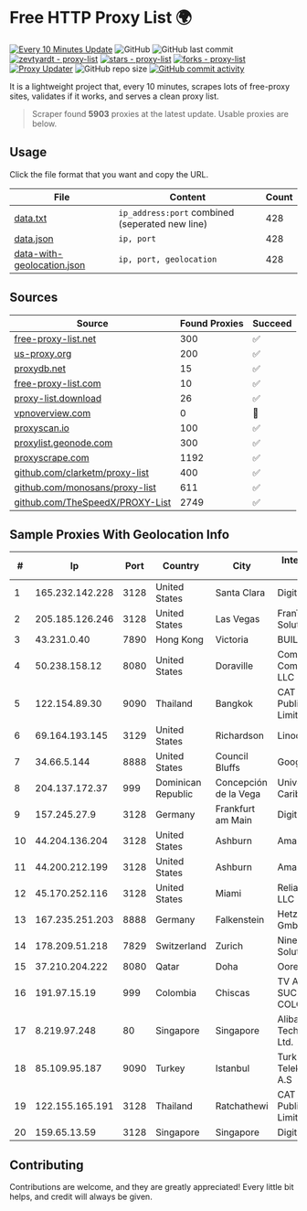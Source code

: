 
# Free HTTP Proxy List 🌍

[![Every 10 Minutes Update](https://github.com/mertguvencli/http-proxy-list/actions/workflows/main.yml/badge.svg?branch=main)](https://github.com/mertguvencli/http-proxy-list/actions/workflows/main.yml)
![GitHub](https://img.shields.io/github/license/mertguvencli/http-proxy-list)
![GitHub last commit](https://img.shields.io/github/last-commit/mertguvencli/http-proxy-list)
[![zevtyardt - proxy-list](https://img.shields.io/static/v1?label=zevtyardt&message=proxy-list&color=blue&logo=github)](https://github.com/zevtyardt/proxy-list "Go to GitHub repo")
[![stars - proxy-list](https://img.shields.io/github/stars/zevtyardt/proxy-list?style=social)](https://github.com/zevtyardt/proxy-list)
[![forks - proxy-list](https://img.shields.io/github/forks/zevtyardt/proxy-list?style=social)](https://github.com/zevtyardt/proxy-list)
[![Proxy Updater](https://github.com/zevtyardt/proxy-list/workflows/Proxy%20Updater/badge.svg)](https://github.com/zevtyardt/proxy-list/actions?query=workflow:"Proxy+Updater")
![GitHub repo size](https://img.shields.io/github/repo-size/zevtyardt/proxy-list)
[![GitHub commit activity](https://img.shields.io/github/commit-activity/m/zevtyardt/proxy-list?logo=commits)](https://github.com/zevtyardt/proxy-list/commits/main)

It is a lightweight project that, every 10 minutes, scrapes lots of free-proxy sites, validates if it works, and serves a clean proxy list.

> Scraper found **5903** proxies at the latest update. Usable proxies are below.

## Usage

Click the file format that you want and copy the URL.

|File|Content|Count|
|----|-------|-----|
|[data.txt](https://raw.githubusercontent.com/mertguvencli/http-proxy-list/main/proxy-list/data.txt)|`ip_address:port` combined (seperated new line)|428|
|[data.json](https://raw.githubusercontent.com/mertguvencli/http-proxy-list/main/proxy-list/data.json)|`ip, port`|428|
|[data-with-geolocation.json](https://raw.githubusercontent.com/mertguvencli/http-proxy-list/main/proxy-list/data-with-geolocation.json)|`ip, port, geolocation`|428|

## Sources

|Source|Found Proxies|Succeed|
|------|-------------|-------|
|[free-proxy-list.net](https://free-proxy-list.net)|300|✅|
|[us-proxy.org](https://www.us-proxy.org)|200|✅|
|[proxydb.net](http://proxydb.net)|15|✅|
|[free-proxy-list.com](https://free-proxy-list.com/?page=&port=&type%5B%5D=http&type%5B%5D=https&up_time=0&search=Search)|10|✅|
|[proxy-list.download](https://www.proxy-list.download/HTTP)|26|✅|
|[vpnoverview.com](https://vpnoverview.com/privacy/anonymous-browsing/free-proxy-servers)|0|🚫|
|[proxyscan.io](https://www.proxyscan.io)|100|✅|
|[proxylist.geonode.com](https://proxylist.geonode.com/api/proxy-list?limit=300&page=1&sort_by=lastChecked&sort_type=desc&protocols=http,https)|300|✅|
|[proxyscrape.com](https://api.proxyscrape.com/v2/?request=displayproxies&protocol=http&timeout=10000&country=all&ssl=all&anonymity=all)|1192|✅|
|[github.com/clarketm/proxy-list](https://raw.githubusercontent.com/clarketm/proxy-list/master/proxy-list-raw.txt)|400|✅|
|[github.com/monosans/proxy-list](https://raw.githubusercontent.com/monosans/proxy-list/main/proxies/http.txt)|611|✅|
|[github.com/TheSpeedX/PROXY-List](https://raw.githubusercontent.com/TheSpeedX/PROXY-List/master/http.txt)|2749|✅|


## Sample Proxies With Geolocation Info

|#|Ip|Port|Country|City|Internet Service Provider|
|-|--|----|-------|----|-------------------------|
|1|165.232.142.228|3128|United States|Santa Clara|DigitalOcean, LLC|
|2|205.185.126.246|3128|United States|Las Vegas|FranTech Solutions|
|3|43.231.0.40|7890|Hong Kong|Victoria|BUILDCLOUD|
|4|50.238.158.12|8080|United States|Doraville|Comcast Cable Communications, LLC|
|5|122.154.89.30|9090|Thailand|Bangkok|CAT Telecom Public Company Limited|
|6|69.164.193.145|3129|United States|Richardson|Linode, LLC|
|7|34.66.5.144|8888|United States|Council Bluffs|Google LLC|
|8|204.137.172.37|999|Dominican Republic|Concepción de la Vega|Univegacomu Del Caribe SRL|
|9|157.245.27.9|3128|Germany|Frankfurt am Main|DigitalOcean, LLC|
|10|44.204.136.204|3128|United States|Ashburn|Amazon.com|
|11|44.200.212.199|3128|United States|Ashburn|Amazon.com|
|12|45.170.252.116|3128|United States|Miami|ReliableSite.Net LLC|
|13|167.235.251.203|8888|Germany|Falkenstein|Hetzner Online GmbH|
|14|178.209.51.218|7829|Switzerland|Zurich|Nine Internet Solutions AG|
|15|37.210.204.222|8080|Qatar|Doha|Ooredoo-MBB|
|16|191.97.15.19|999|Colombia|Chiscas|TV AZTECA SUCURSAL COLOMBIA|
|17|8.219.97.248|80|Singapore|Singapore|Alibaba (US) Technology Co., Ltd.|
|18|85.109.95.187|9090|Turkey|Istanbul|Turk Telekomunikasyon A.S|
|19|122.155.165.191|3128|Thailand|Ratchathewi|CAT Telecom Public Company Limited|
|20|159.65.13.59|3128|Singapore|Singapore|DigitalOcean, LLC|



## Contributing

Contributions are welcome, and they are greatly appreciated! Every
little bit helps, and credit will always be given.

